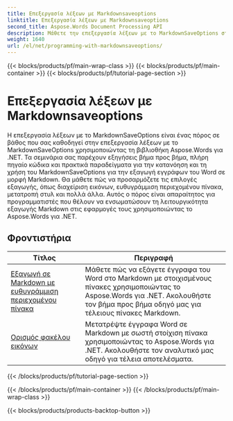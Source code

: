 ```yaml
---
title: Επεξεργασία λέξεων με Markdownsaveoptions
linktitle: Επεξεργασία λέξεων με Markdownsaveoptions
second_title: Aspose.Words Document Processing API
description: Μάθετε την επεξεργασία λέξεων με το MarkdownSaveOptions στο Aspose.Words για .NET. Αναλυτικά σεμινάρια με δείγμα κώδικα για την αποθήκευση εγγράφων του Word σε μορφή Markdown.
weight: 1640
url: /el/net/programming-with-markdownsaveoptions/
---
```


{{< blocks/products/pf/main-wrap-class >}}
{{< blocks/products/pf/main-container >}}
{{< blocks/products/pf/tutorial-page-section >}}

# Επεξεργασία λέξεων με Markdownsaveoptions


Η επεξεργασία λέξεων με το MarkdownSaveOptions είναι ένας πόρος σε βάθος που σας καθοδηγεί στην επεξεργασία λέξεων με το MarkdownSaveOptions χρησιμοποιώντας τη βιβλιοθήκη Aspose.Words για .NET. Τα σεμινάρια σας παρέχουν εξηγήσεις βήμα προς βήμα, πλήρη πηγαίο κώδικα και πρακτικά παραδείγματα για την κατανόηση και τη χρήση του MarkdownSaveOptions για την εξαγωγή εγγράφων του Word σε μορφή Markdown. Θα μάθετε πώς να προσαρμόζετε τις επιλογές εξαγωγής, όπως διαχείριση εικόνων, ευθυγράμμιση περιεχομένου πίνακα, μετατροπή στυλ και πολλά άλλα. Αυτός ο πόρος είναι απαραίτητος για προγραμματιστές που θέλουν να ενσωματώσουν τη λειτουργικότητα εξαγωγής Markdown στις εφαρμογές τους χρησιμοποιώντας το Aspose.Words για .NET.

 ## Φροντιστήρια
| Τίτλος | Περιγραφή |
| --- | --- |
| [Εξαγωγή σε Markdown με ευθυγράμμιση περιεχομένου πίνακα](./export-into-markdown-with-table-content-alignment/) | Μάθετε πώς να εξάγετε έγγραφα του Word στο Markdown με στοιχισμένους πίνακες χρησιμοποιώντας το Aspose.Words για .NET. Ακολουθήστε τον βήμα προς βήμα οδηγό μας για τέλειους πίνακες Markdown. |
| [Ορισμός φακέλου εικόνων](./set-images-folder/) | Μετατρέψτε έγγραφα Word σε Markdown με σωστή στοίχιση πίνακα χρησιμοποιώντας το Aspose.Words για .NET. Ακολουθήστε τον αναλυτικό μας οδηγό για τέλεια αποτελέσματα. |
{{< /blocks/products/pf/tutorial-page-section >}}

{{< /blocks/products/pf/main-container >}}
{{< /blocks/products/pf/main-wrap-class >}}

{{< blocks/products/products-backtop-button >}}
